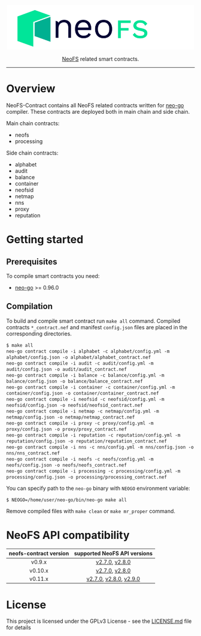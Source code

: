 <p align="center">
<img src="./.github/logo.svg" width="500px" alt="NeoFS">
</p>
<p align="center">
  <a href="https://fs.neo.org">NeoFS</a> related smart contracts.
</p>

---

# Overview

NeoFS-Contract contains all NeoFS related contracts written for
[neo-go](https://github.com/nspcc-dev/neo-go) compiler. These contracts
are deployed both in main chain and side chain.

Main chain contracts:

- neofs
- processing

Side chain contracts:

- alphabet
- audit
- balance
- container
- neofsid
- netmap
- nns
- proxy
- reputation

# Getting started 

## Prerequisites

To compile smart contracts you need:

-   [neo-go](https://github.com/nspcc-dev/neo-go) >= 0.96.0

## Compilation

To build and compile smart contract run `make all` command. Compiled contracts
`*_contract.nef` and manifest `config.json` files are placed in the 
corresponding directories. 

```
$ make all
neo-go contract compile -i alphabet -c alphabet/config.yml -m alphabet/config.json -o alphabet/alphabet_contract.nef
neo-go contract compile -i audit -c audit/config.yml -m audit/config.json -o audit/audit_contract.nef
neo-go contract compile -i balance -c balance/config.yml -m balance/config.json -o balance/balance_contract.nef
neo-go contract compile -i container -c container/config.yml -m container/config.json -o container/container_contract.nef
neo-go contract compile -i neofsid -c neofsid/config.yml -m neofsid/config.json -o neofsid/neofsid_contract.nef
neo-go contract compile -i netmap -c netmap/config.yml -m netmap/config.json -o netmap/netmap_contract.nef
neo-go contract compile -i proxy -c proxy/config.yml -m proxy/config.json -o proxy/proxy_contract.nef
neo-go contract compile -i reputation -c reputation/config.yml -m reputation/config.json -o reputation/reputation_contract.nef
neo-go contract compile -i nns -c nns/config.yml -m nns/config.json -o nns/nns_contract.nef
neo-go contract compile -i neofs -c neofs/config.yml -m neofs/config.json -o neofs/neofs_contract.nef
neo-go contract compile -i processing -c processing/config.yml -m processing/config.json -o processing/processing_contract.nef
```

You can specify path to the `neo-go` binary with `NEOGO` environment variable:

```
$ NEOGO=/home/user/neo-go/bin/neo-go make all
```

Remove compiled files with `make clean` or `make mr_proper` command.

# NeoFS API compatibility

|neofs-contract version|supported NeoFS API versions|
|:------------------:|:--------------------------:|
|v0.9.x|[v2.7.0](https://github.com/nspcc-dev/neofs-api/releases/tag/v2.7.0), [v2.8.0](https://github.com/nspcc-dev/neofs-api/releases/tag/v2.8.0)|
|v0.10.x|[v2.7.0](https://github.com/nspcc-dev/neofs-api/releases/tag/v2.7.0), [v2.8.0](https://github.com/nspcc-dev/neofs-api/releases/tag/v2.8.0)|
|v0.11.x|[v2.7.0](https://github.com/nspcc-dev/neofs-api/releases/tag/v2.7.0), [v2.8.0](https://github.com/nspcc-dev/neofs-api/releases/tag/v2.8.0), [v2.9.0](https://github.com/nspcc-dev/neofs-api/releases/tag/v2.9.0)|


# License

This project is licensed under the GPLv3 License - see the 
[LICENSE.md](LICENSE.md) file for details
